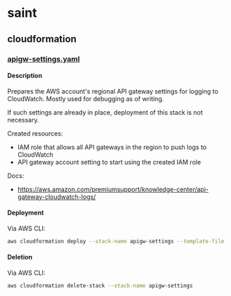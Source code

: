 # saint

## cloudformation

### [apigw-settings.yaml](./apigw-settings.yaml)

#### Description

Prepares the AWS account's regional API gateway settings for logging to CloudWatch. Mostly used for debugging as of writing.

If such settings are already in place, deployment of this stack is not necessary.

Created resources:
- IAM role that allows all API gateways in the region to push logs to CloudWatch
- API gateway account setting to start using the created IAM role

Docs:
- <https://aws.amazon.com/premiumsupport/knowledge-center/api-gateway-cloudwatch-logs/>

#### Deployment

Via AWS CLI:

```sh
aws cloudformation deploy --stack-name apigw-settings --template-file ./apigw-settings.yaml --capabilities CAPABILITY_NAMED_IAM
```
#### Deletion

Via AWS CLI:

```sh
aws cloudformation delete-stack --stack-name apigw-settings
```
